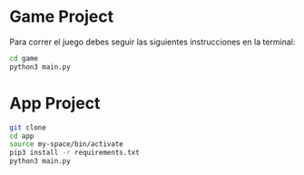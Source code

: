 # Game Project

Para correr el juego debes seguir las siguientes instrucciones en la terminal:

```sh
cd game
python3 main.py
```


# App Project 

```sh
git clone
cd app
source my-space/bin/activate
pip3 install -r requirements.txt
python3 main.py


